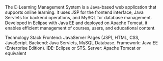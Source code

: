 The E-Learning Management System is a Java-based web application that supports online learning. 
It uses JSP for the frontend interface, Java Servlets for backend operations, and MySQL for database management. 
Developed in Eclipse with Java EE and deployed on Apache Tomcat, it enables efficient management of courses, users, and educational content.

Technology Stack
Frontend: JavaServer Pages (JSP), HTML, CSS, JavaScript.
Backend: Java Servlets, MySQL Database.
Framework: Java EE (Enterprise Edition).
IDE: Eclipse or STS.
Server: Apache Tomcat or equivalent
